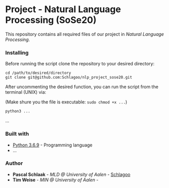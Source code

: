 # Project - Natural Language Processing (SoSe20)

This repository contains all required files of our project in *Natural Language Processing*.

### Installing

Before running the script clone the repository to your desired directory:

~~~
cd /path/to/desired/directory
git clone git@github.com:Schlagoo/nlp_project_sose20.git
~~~

After uncommenting the desired function, you can run the script from the terminal (UNIX) via:

(Make shure you the file is executable: `sudo chmod +x ...`)  

~~~
python3 ...
~~~

...

### Built with

* [Python 3.6.9](https://www.python.org/) - Programming language
* ...

### Author

* **Pascal Schlaak** - *MLD @ University of Aalen* - [Schlagoo](https://github.com/Schlagoo)
* **Tim Weise** - *MIN @ University of Aalen* -  
